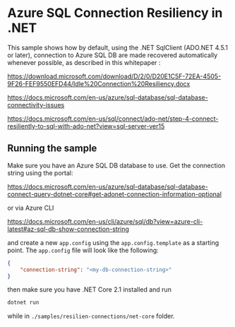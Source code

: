 # Azure SQL Connection Resiliency in .NET

This sample shows how by default, using the .NET SqlClient (ADO.NET 4.5.1 or later), connection to Azure SQL DB are made recovered automatically whenever possible, as described in this whitepaper :

https://download.microsoft.com/download/D/2/0/D20E1C5F-72EA-4505-9F26-FEF9550EFD44/Idle%20Connection%20Resiliency.docx  

https://docs.microsoft.com/en-us/azure/sql-database/sql-database-connectivity-issues 

https://docs.microsoft.com/en-us/sql/connect/ado-net/step-4-connect-resiliently-to-sql-with-ado-net?view=sql-server-ver15 

## Running the sample

Make sure you have an Azure SQL DB database to use. Get the connection string using the portal:

https://docs.microsoft.com/en-us/azure/sql-database/sql-database-connect-query-dotnet-core#get-adonet-connection-information-optional 

or via Azure CLI

https://docs.microsoft.com/en-us/cli/azure/sql/db?view=azure-cli-latest#az-sql-db-show-connection-string 

and create a new `app.config` using the `app.config.template` as a starting point. The `app.config` file will look like the following:

```json
{
    "connection-string": "<my-db-connection-string>"
}
```

then make sure you have .NET Core 2.1 installed and run

```bash
dotnet run
```

while in `./samples/resilien-connections/net-core` folder.